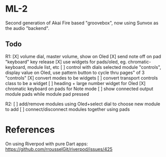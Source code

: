 # ML-2

Second generation of Akai Fire based "groovebox", now using Sunvox as the audio "backend".


## Todo

R1:
[X] volume dial, master volume, show on Oled
[X] send note off on pad "keyboard" key release
[X] use widgets for pads/oled, eg. chromatic-keyboard, module list, etc
[ ] control with dials selected module "controls", display value on Oled, use pattern button to cycle thru pages" of 3 "controls"
[X] convert modes to be widgets
[ ] convert transport controls class to be a widget
[ ] heading + large number widget for Oled
[X] chromatic keyboard on pads for Note mode
[ ] show connected output module pads while module pad pressed

R2:
[ ] add/remove modules using Oled+select dial to choose new module to add
[ ] connect/disconnect modules together using pads


# References 

On using Riverpod with pure Dart apps: https://github.com/rrousselGit/riverpod/issues/425
